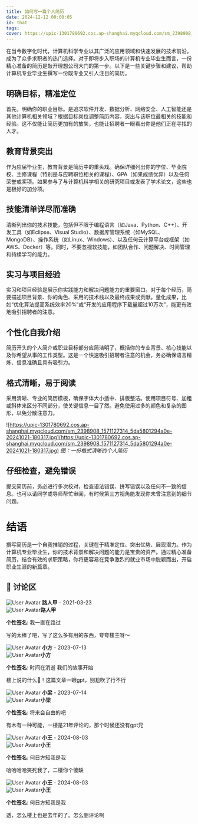 ```yaml
---
title: 如何写一篇个人简历
date: 2024-12-12 00:00:05
id: that
tags:
cover: https://upic-1301780692.cos.ap-shanghai.myqcloud.com/sm_2398908_1571127314_5da5801294a0e-20241021-180317.jpg
---
```



在当今数字化时代，计算机科学专业以其广泛的应用领域和快速发展的技术前沿，成为了众多求职者的热门选择。对于即将步入职场的计算机专业毕业生而言，一份精心准备的简历是敲开理想公司大门的第一步。以下是一些关键步骤和建议，帮助计算机专业毕业生撰写一份既专业又引人注目的简历。

## 明确目标，精准定位
首先，明确你的职业目标。是追求软件开发、数据分析、网络安全、人工智能还是其他计算机相关领域？根据目标岗位调整简历内容，突出与该职位最相关的技能和经验。这不仅能让简历更加有的放矢，也能让招聘者一眼看出你是他们正在寻找的人才。

## 教育背景突出
作为应届毕业生，教育背景是简历中的重头戏。确保详细列出你的学位、毕业院校、主修课程（特别是与应聘职位相关的课程）、GPA（如果成绩优异）以及任何荣誉或奖项。如果参与了与计算机科学相关的研究项目或发表了学术论文，这些也是极好的加分项。

## 技能清单详尽而准确
清晰列出你的技术技能，包括但不限于编程语言（如Java、Python、C++）、开发工具（如Eclipse、Visual Studio）、数据库管理系统（如MySQL、MongoDB）、操作系统（如Linux、Windows）、以及任何云计算平台或框架（如AWS、Docker）等。同时，不要忽视软技能，如团队合作、问题解决、时间管理和持续学习的能力。

## 实习与项目经验
实习和项目经验是展示你实践能力和解决问题能力的重要窗口。对于每个经历，简要描述项目背景、你的角色、采用的技术栈以及最终成果或贡献。量化成果，比如“优化算法提高系统效率20%”或“开发的应用程序下载量超过10万次”，能更有效地吸引招聘者的注意。

## 个性化自我介绍
简历开头的个人简介或职业目标部分应简洁明了，概括你的专业背景、核心技能以及你希望从事的工作类型。这是一个快速吸引招聘者注意的机会，务必确保语言精炼、信息准确且具有吸引力。

## 格式清晰，易于阅读
采用清晰、专业的简历模板，确保字体大小适中、排版整洁。使用项目符号、加粗或斜体来区分不同部分，使关键信息一目了然。避免使用过多的颜色和复杂的图形，以免分散注意力。

![https://upic-1301780692.cos.ap-shanghai.myqcloud.com/sm_2398908_1571127314_5da5801294a0e-20241021-180317.jpg](https://upic-1301780692.cos.ap-shanghai.myqcloud.com/sm_2398908_1571127314_5da5801294a0e-20241021-180317.jpg)
*图：一份格式清晰的个人简历*

## 仔细检查，避免错误
提交简历前，务必进行多次校对，检查语法错误、拼写错误以及任何不一致的信息。也可以请同学或导师帮忙审阅，有时候第三方视角能发现你未曾注意到的细节问题。

# 结语
撰写简历是一个自我推销的过程，关键在于精准定位、突出优势、展现潜力。作为计算机专业毕业生，你的技术背景和解决问题的能力是宝贵的资产。通过精心准备简历，结合有效的求职策略，你将更容易在竞争激烈的就业市场中脱颖而出，开启职业生涯的新篇章。


<div class="comments-container">
    <h2>💬 讨论区</h2>
    <div class="comment" data-date="2021-03-23">
        <div class="comment-header">
            <img src="https://upic-1301780692.cos.ap-shanghai.myqcloud.com/image-20241024133635996-20241024-133636.png" alt="User Avatar" class="comment-avatar">
            <strong>路人甲</strong> - <span>2021-03-23</span>
            <div class="popover">
                <div class="popover-content">
                    <img src="https://upic-1301780692.cos.ap-shanghai.myqcloud.com/image-20241024133635996-20241024-133636.png" alt="User Avatar" class="comment-avatar"><strong>路人甲</strong>
                    <span class="status-indicator lurenjia"></span>
                    <p><b>个性签名</b>: 我一直在路过</p>
                </div>
            </div>
        </div>
        <div class="comment-body">
            <p>写的太棒了吧，写了这么多有用的东西，夸夸楼主呀～</p>
        </div>
    </div>
    <div class="comment" data-date="2024-07-13">
        <div class="comment-header">
            <img src="https://upic-1301780692.cos.ap-shanghai.myqcloud.com/image-20241024115354321-20241024-115355.png" alt="User Avatar" class="comment-avatar">
            <strong>小方</strong> - <span>2023-07-13</span>
            <div class="popover">
                <div class="popover-content">
                    <img src="https://upic-1301780692.cos.ap-shanghai.myqcloud.com/image-20241024115354321-20241024-115355.png" alt="User Avatar" class="comment-avatar"><strong>小方</strong>
                    <span class="status-indicator xiaofang"></span>
                    <p><b>个性签名</b>: 时间在消逝 我们的故事开始</p>
                </div>
            </div>
        </div>
        <div class="comment-body">
            <p>楼上说的什么💩！这篇文章一眼gpt，别尬吹了行不行</p>
        </div>
    </div>
    <div class="comment img-dark-mode" data-date="2023-07-14">
        <div class="comment-header">
            <img src="https://upic-1301780692.cos.ap-shanghai.myqcloud.com/image-20241024001824643-20241024-001824.png" alt="User Avatar" class="comment-avatar">
            <strong>小梁</strong> - <span>2023-07-14</span>
            <div class="popover">
                <div class="popover-content">
                    <img src="https://upic-1301780692.cos.ap-shanghai.myqcloud.com/image-20241024001824643-20241024-001824.png" alt="User Avatar" class="comment-avatar"><strong>小梁</strong>
                    <span class="status-indicator xiaoliang"></span>
                    <p><b>个性签名</b>: 将来会自由的吧</p>
                </div>
            </div>
        </div>
        <div class="comment-body">
            <p>有木有一种可能，一楼是21年评论的，那个时候还没有gpt兄</p>
        </div>
    </div>
     <div class="comment" data-date="2024-08-03">
            <div class="comment-header">
                <img src="https://upic-1301780692.cos.ap-shanghai.myqcloud.com/image-20241024130819916-20241024-130820.png" alt="User Avatar" class="comment-avatar">
                <strong>小王</strong> - <span>2024-08-03</span>
                <div class="popover">
                    <div class="popover-content">
                        <img src="https://upic-1301780692.cos.ap-shanghai.myqcloud.com/image-20241024130819916-20241024-130820.png" alt="User Avatar" class="comment-avatar"><strong>小王</strong>
                        <span class="status-indicator xiaowang2"></span>
                        <p><b>个性签名</b>: 何日方知我是我</p>
                    </div>
                </div>
            </div>
            <div class="comment-body">
                <p>哈哈哈哈笑死我了，二楼你个傻缺</p>
            </div>
        </div>
        <div class="comment" data-date="2024-08-03">
            <div class="comment-header">
                <img src="https://upic-1301780692.cos.ap-shanghai.myqcloud.com/image-20241024130819916-20241024-130820.png" alt="User Avatar" class="comment-avatar">
                <strong>小王</strong> - <span>2024-08-03</span>
                <div class="popover">
                    <div class="popover-content">
                        <img src="https://upic-1301780692.cos.ap-shanghai.myqcloud.com/image-20241024130819916-20241024-130820.png" alt="User Avatar" class="comment-avatar"><strong>小王</strong>
                        <span class="status-indicator xiaowang2"></span>
                        <p><b>个性签名</b>: 何日方知我是我</p>
                    </div>
                </div>
            </div>
            <div class="comment-body">
                <p>透，怎么楼上也是去年的了。怎么删评论啊</p>
            </div>
        </div>
</div>
